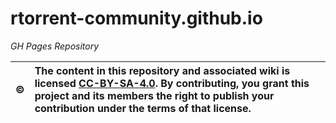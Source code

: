 # rtorrent-community.github.io

*GH Pages Repository*

:copyright: | The content in this repository and associated wiki is licensed [CC-BY-SA-4.0](https://creativecommons.org/licenses/by-sa/4.0/). By contributing, you grant this project and its members the right to publish your contribution under the terms of that license.
---: | :---
